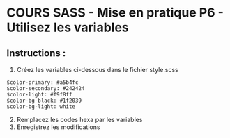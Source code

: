 # COURS SASS - Mise en pratique P6 - Utilisez les variables

## Instructions :

1. Créez les variables ci-dessous dans le fichier style.scss
```
$color-primary: #a5b4fc
$color-secondary: #242424
$color-light: #f9f8ff
$color-bg-black: #1f2039
$color-bg-light: white
```

2. Remplacez les codes hexa par les variables
3. Enregistrez les modifications